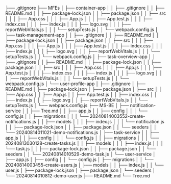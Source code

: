 ├── .gitignore
├── MFEs
│   ├── container-app
│   │   ├── .gitignore
│   │   ├── README.md
│   │   ├── package-lock.json
│   │   ├── package.json
│   │   ├── src
│   │   │   ├── App.css
│   │   │   ├── App.js
│   │   │   ├── App.test.js
│   │   │   ├── index.css
│   │   │   ├── index.js
│   │   │   ├── logo.svg
│   │   │   ├── reportWebVitals.js
│   │   │   └── setupTests.js
│   │   └── webpack.config.js
│   ├── task-management-app
│   │   ├── .gitignore
│   │   ├── README.md
│   │   ├── package-lock.json
│   │   ├── package.json
│   │   ├── src
│   │   │   ├── App.css
│   │   │   ├── App.js
│   │   │   ├── App.test.js
│   │   │   ├── index.css
│   │   │   ├── index.js
│   │   │   ├── logo.svg
│   │   │   ├── reportWebVitals.js
│   │   │   └── setupTests.js
│   │   └── webpack.config.js
│   ├── task-overview-app
│   │   ├── .gitignore
│   │   ├── README.md
│   │   ├── package-lock.json
│   │   ├── package.json
│   │   ├── src
│   │   │   ├── App.css
│   │   │   ├── App.js
│   │   │   ├── App.test.js
│   │   │   ├── index.css
│   │   │   ├── index.js
│   │   │   ├── logo.svg
│   │   │   ├── reportWebVitals.js
│   │   │   └── setupTests.js
│   │   └── webpack.config.js
│   └── user-profile-app
│       ├── .gitignore
│       ├── README.md
│       ├── package-lock.json
│       ├── package.json
│       ├── src
│       │   ├── App.css
│       │   ├── App.js
│       │   ├── App.test.js
│       │   ├── index.css
│       │   ├── index.js
│       │   ├── logo.svg
│       │   ├── reportWebVitals.js
│       │   └── setupTests.js
│       └── webpack.config.js
├── MS-BE
│   ├── notification-service
│   │   ├── Tree.md
│   │   ├── app.js
│   │   ├── config
│   │   │   └── config.js
│   │   ├── migrations
│   │   │   └── 20240814003552-create-notifications.js
│   │   ├── models
│   │   │   ├── index.js
│   │   │   └── notification.js
│   │   ├── package-lock.json
│   │   ├── package.json
│   │   └── seeders
│   │       └── 20240814011021-demo-notifications.js
│   ├── task-service
│   │   ├── app.js
│   │   ├── config
│   │   │   └── config.js
│   │   ├── migrations
│   │   │   └── 20240813030128-create-tasks.js
│   │   ├── models
│   │   │   ├── index.js
│   │   │   └── task.js
│   │   ├── package-lock.json
│   │   ├── package.json
│   │   └── seeders
│   │       └── 20240814010529-demo-task.js
│   └── user-service
│       ├── app.js
│       ├── config
│       │   └── config.js
│       ├── migrations
│       │   └── 20240814003455-create-users.js
│       ├── models
│       │   ├── index.js
│       │   └── user.js
│       ├── package-lock.json
│       ├── package.json
│       └── seeders
│           └── 20240814010812-demo-user.js
├── README.md
└── Tree.md
